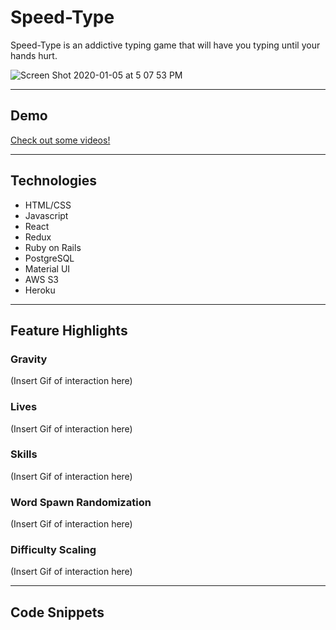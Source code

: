 # Speed-Type

Speed-Type is an addictive typing game that will have you typing until your hands hurt.

![Screen Shot 2020-01-05 at 5 07 53 PM](https://user-images.githubusercontent.com/43099538/71807275-c4accd80-301f-11ea-9542-fbb9f58d2071.png)

---

## Demo

[Check out some videos!](http://speed-type.herokuapp.com/)

---

## Technologies
  + HTML/CSS
  + Javascript
  + React
  + Redux
  + Ruby on Rails
  + PostgreSQL
  + Material UI
  + AWS S3
  + Heroku
  
 ---
 
 ## Feature Highlights
 
 ### Gravity
 
(Insert Gif of interaction here)
 
 ### Lives

(Insert Gif of interaction here)

### Skills

(Insert Gif of interaction here)

### Word Spawn Randomization

(Insert Gif of interaction here)

### Difficulty Scaling

(Insert Gif of interaction here)

---

## Code Snippets
